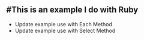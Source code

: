#This is an example I do with Ruby
--

* Update example use with Each Method
* Update example use with Select Method